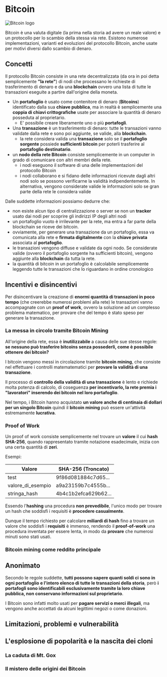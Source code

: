 # Bitcoin

![Bitcoin logo](http://media.tumblr.com/tumblr_lmupioyU7M1qznjpp.png)

Bitcoin è una valuta digitale (la prima nella storia ad avere un reale valore) e un protocollo per lo scambio della stessa via rete. Esistono numerose implementazioni, varianti ed evoluzioni del protocollo Bitcoin, anche usate per motivi diversi dallo scambio di denaro.

## Concetti

Il protocollo Bitcoin consiste in una rete decentralizzata (da ora in poi detta semplicemente __"la rete"__) di nodi che processano le richieste di trasferimento di denaro e da una __blockchain__ ovvero una lista di tutte le transazioni eseguite a partire dall'origine della moneta.

- Un __portafoglio__ è usato come contenitore di denaro (__Bitcoins__) identificato dalla sua __chiave pubblica__, ma in realtà è semplicemente una __coppia di chiavi crittografiche__ usate per associare la quantità di denaro posseduta al proprietario.
    - E' possibile creare liberamente uno o più __portafogli__.
- Una __transazione__ è un trasferimento di denaro: tutte le transazioni vanno validate dalla rete e sono poi aggiunte, se valide, alla __blockchain__.
    - la rete considera valida una __transazione__ solo se il  __portafoglio sorgente__ possiede __sufficienti bitcoin__ per poterli trasferire al __portafoglio destinatario__.
- un __nodo della rete Bitcoin__ consiste semplicemente in un computer in grado di comunicare con altri membri della rete.
    - i nodi eseguono il software di una delle implementazioni del protocollo Bitcoin
    - i nodi collaborano e si fidano delle informazioni ricevute dagli altri nodi solo se possono verificarne la validità indipendentemente. In alternativa, vengono considerate valide le informazioni solo se gran parte della rete le considera valide

Dalle suddette informazioni possiamo dedurre che: 
- non esiste alcun tipo di centralizzazione o server se non un __tracker__ usato dai nodi per scoprire gli indirizzi IP degli altri nodi
- un portafoglio vuoto è irrilevante per la rete, ma entra a far parte della blockchain se riceve dei bitcoin.
- ovviamente, per generare una transazione da un portafoglio, essa va comunicata alla rete e __firmata digitalmente__ con la __chiave privata__ associata al __portafoglio__.
- le transazioni vengono diffuse e validate da ogni nodo. Se considerate valide (ovvero il portafoglio sorgente ha sufficienti bitcoin), vengono aggiunte alla __blockchain__ da tutta la rete.
- la quantità di bitcoin in un portafoglio è calcolabile semplicemente leggendo tutte le transazioni che lo riguardano in ordine cronologico

## Incentivi e disincentivi

Per disincentivare la creazione di __enormi quantità di transazioni in poco tempo__ (che creerebbe numerosi problemi alla rete) le transazioni vanno accompagnate con un __proof of work__, ovvero la soluzione ad un complesso problema matematico, per provare che del tempo è stato speso per generare la transazione.

### La messa in circolo tramite Bitcoin Mining

All'origine della rete, essa è __inutilizzabile__ a causa delle sue stesse regole: __se nessuno può trasferire bitcoins senza possederli, come è possibile ottenere dei bitcoin?__

I bitcoin vengono messi in circolazione tramite __bitcoin mining__, che consiste nel effettuare i controlli matematematici per __provare la validità di una transazione__.

Il processo di __controllo della validità di una transazione__ è lento e richiede molta potenza di calcolo, di coseguenza __per incentivarlo, la rete premia i "lavoratori" inserendo dei bitcoin nel loro portafoglio__.

Nel tempo, i Bitcoin hanno acquistato __un valore anche di centinaia di dollari per un singolo Bitcoin__ quindi il __bitcoin mining__ può essere un'attività estremamente __lucrativa__.

### Proof of Work

Un proof of work consiste semplicemente nel trovare un __valore__ il cui __hash SHA-256__, quando rappresentato tramite notazione esadecimale, inizia con una certa quantità di __zeri__.

Esempi:

| Valore | SHA-256 (Troncato)|
| -- | -- |
| test | 9f86d081884c7d65... |
| valore_di_esempio | a9a23159b7c4555b... |
| stringa_hash | 4b4c1b2efca629b62... |

Essendo l'__hashing__ una procedura __non prevedibile__, l'unico modo per trovare un hash che soddisfi i requisiti è __procedere casualmente__.

Dunque il tempo richiesto per calcolare __miliardi di hash__ fino a trovare un valore che soddisfi i __requisiti__ è immenso, rendendo il __proof-of-work__ una procedura inventata per essere lenta, in modo da __provare__ che numerosi minuti sono stati usati.

### Bitcoin mining come reddito principale


## Anonimato

Secondo le regole suddette, __tutti possono sapere quanti soldi ci sono in ogni portafoglio e l'intero elenco di tutte le transazioni della storia__, però __i portafogli sono identificabili esclusivamente tramite la loro chiave pubblica, non conservano informazioni sul proprietario__.

I Bitcoin sono infatti molto usati per __pagare servizi o merci illegali__, ma vengono anche accettati da alcuni legittimi negozi o come donazioni.

## Limitazioni, problemi e vulnerabilità

## L'esplosione di popolarità e la nascita dei cloni

### La caduta di Mt. Gox

### Il mistero delle origini dei Bitcoin